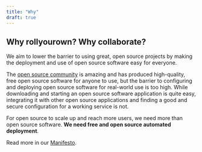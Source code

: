 ```yaml
---
title: "Why"
draft: true
---
```


## Why rollyourown? Why collaborate?

We aim to lower the barrier to using great, open source projects by making the deployment and use of open source software easy for everyone.

The [open source community](https://en.wikipedia.org/wiki/Open_source) is amazing and has produced high-quality, free open source software for anyone to use, but the barrier to configuring and deploying open source software for real-world use is too high. While downloading and starting an open source software application is quite easy, integrating it with other open source applications and finding a good and secure configuration for a working service is not.

For open source to scale up and reach more users, we need more than open source software. **We need free and open source automated deployment**.

Read more in our [Manifesto](/about/manifesto/).
